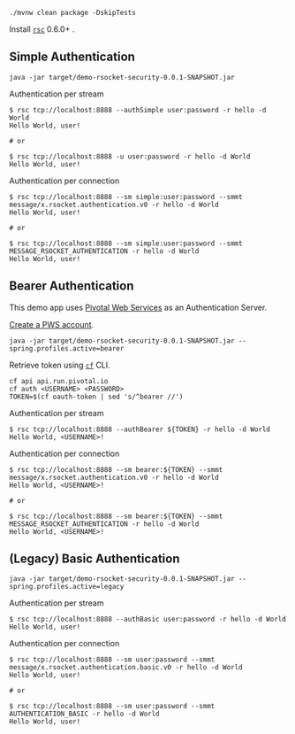 ```
./mvnw clean package -DskipTests
```

Install [`rsc`](https://github.com/making) 0.6.0+ .

## Simple Authentication

```
java -jar target/demo-rsocket-security-0.0.1-SNAPSHOT.jar
```

Authentication per stream

```
$ rsc tcp://localhost:8888 --authSimple user:password -r hello -d World
Hello World, user!

# or

$ rsc tcp://localhost:8888 -u user:password -r hello -d World
Hello World, user!
```

Authentication per connection

```
$ rsc tcp://localhost:8888 --sm simple:user:password --smmt message/x.rsocket.authentication.v0 -r hello -d World
Hello World, user!

# or

$ rsc tcp://localhost:8888 --sm simple:user:password --smmt MESSAGE_RSOCKET_AUTHENTICATION -r hello -d World
Hello World, user!
```

## Bearer Authentication

This demo app uses [Pivotal Web Services](https://run.pivotal.io) as an Authentication Server.

[Create a PWS account](https://account.run.pivotal.io/z/uaa/sign-up).

```
java -jar target/demo-rsocket-security-0.0.1-SNAPSHOT.jar --spring.profiles.active=bearer
```

Retrieve token using [`cf`](https://github.com/cloudfoundry/cli) CLI.

```
cf api api.run.pivotal.io
cf auth <USERNAME> <PASSWORD>
TOKEN=$(cf oauth-token | sed 's/^bearer //')
```

Authentication per stream

```
$ rsc tcp://localhost:8888 --authBearer ${TOKEN} -r hello -d World
Hello World, <USERNAME>!
```

Authentication per connection

```
$ rsc tcp://localhost:8888 --sm bearer:${TOKEN} --smmt message/x.rsocket.authentication.v0 -r hello -d World
Hello World, <USERNAME>!

# or

$ rsc tcp://localhost:8888 --sm bearer:${TOKEN} --smmt MESSAGE_RSOCKET_AUTHENTICATION -r hello -d World
Hello World, <USERNAME>!
```

## (Legacy) Basic Authentication

```
java -jar target/demo-rsocket-security-0.0.1-SNAPSHOT.jar --spring.profiles.active=legacy
```

Authentication per stream

```
$ rsc tcp://localhost:8888 --authBasic user:password -r hello -d World
Hello World, user!
```

Authentication per connection

```
$ rsc tcp://localhost:8888 --sm user:password --smmt message/x.rsocket.authentication.basic.v0 -r hello -d World
Hello World, user!

# or

$ rsc tcp://localhost:8888 --sm user:password --smmt AUTHENTICATION_BASIC -r hello -d World
Hello World, user!
```
